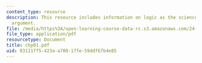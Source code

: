 ```yaml
---
content_type: resource
description: This resource includes information on logic as the science of correct
  argument.
file: /media/https%3A/open-learning-course-data-rc.s3.amazonaws.com/24-241-logic-i-fall-2005/03111ff5423aa70017fe59ddf67b4e85_chp01.pdf
file_type: application/pdf
resourcetype: Document
title: chp01.pdf
uid: 03111ff5-423a-a700-17fe-59ddf67b4e85
---
```

